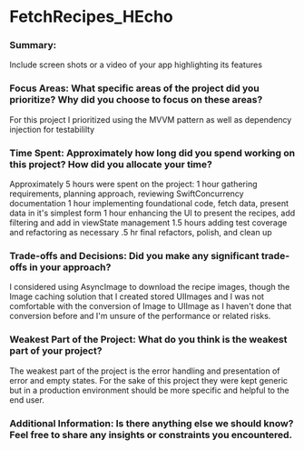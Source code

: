# FetchRecipes_HEcho
 
### Summary: 
Include screen shots or a video of your app highlighting its features

### Focus Areas: What specific areas of the project did you prioritize? Why did you choose to focus on these areas?
For this project I prioritized using the MVVM pattern as well as dependency injection for testabililty

### Time Spent: Approximately how long did you spend working on this project? How did you allocate your time?
Approximately 5 hours were spent on the project:
1 hour gathering requirements, planning approach, reviewing SwiftConcurrency documentation
1 hour implementing foundational code, fetch data, present data in it's simplest form
1 hour enhancing the UI to present the recipes, add filtering and add in viewState management
1.5 hours adding test coverage and refactoring as necessary
.5 hr final refactors, polish, and clean up

### Trade-offs and Decisions: Did you make any significant trade-offs in your approach?
I considered using AsyncImage to download the recipe images, though the Image caching solution that I created stored UIImages and I was not comfortable with the conversion of Image to UIImage as I haven't done that conversion before and I'm unsure of the performance or related risks.

### Weakest Part of the Project: What do you think is the weakest part of your project?
The weakest part of the project is the error handling and presentation of error and empty states. For the sake of this project they were kept generic but in a production environment should be more specific and helpful to the end user.

### Additional Information: Is there anything else we should know? Feel free to share any insights or constraints you encountered.
